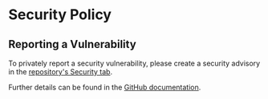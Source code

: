 # Security Policy

## Reporting a Vulnerability

To privately report a security vulnerability, please create a security advisory in the [repository's Security tab](https://github.com/skarllot/SourceGenerators/security/advisories).

Further details can be found in the [GitHub documentation](https://docs.github.com/code-security/security-advisories/guidance-on-reporting-and-writing/privately-reporting-a-security-vulnerability).
